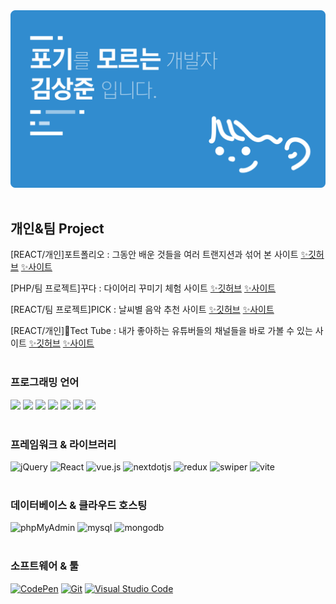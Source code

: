 <!-- ![header](https://capsule-render.vercel.app/api?type=waving&color=000&height=300&section=header&text=CODi&fontSize=90&animation=twinkling&fontColor=fff) -->

<img src="https://raw.githubusercontent.com/kimsangjunv1/codingclass/main/assets/img/github_image.png">
<br><br>

## 개인&팀 Project
[REACT/개인]포트폴리오 : 그동안 배운 것들을 여러 트랜지션과 섞어 본 사이트
<a href="#" target="_blank">✨깃허브</a> <a href="https://portfolio-react-kimsangjun.netlify.app/"  target="_blank">✨사이트</a>

[PHP/팀 프로젝트]꾸다 : 다이어리 꾸미기 체험 사이트
<a href="#" target="_blank">✨깃허브</a> <a href="http://vvv0032.dothome.co.kr/Diary/PHP/main/main.php"  target="_blank">✨사이트</a>

[REACT/팀 프로젝트]PICK : 날씨별 음악 추천 사이트
<a href="#" target="_blank">✨깃허브</a> <a href="https://react-pick.netlify.app/"  target="_blank">✨사이트</a>

[REACT/개인]Tect Tube : 내가 좋아하는 유튜버들의 채널들을 바로 가볼 수 있는 사이트
<a href="#" target="_blank">✨깃허브</a> <a href="https://react-techtube.netlify.app/"  target="_blank">✨사이트</a>
<br><br>

### 프로그래밍 언어

<img src="https://img.shields.io/badge/HTML5-E34F26?style=flat&logo=HTML5&logoColor=white" /> <img src="https://img.shields.io/badge/CSS3-1572B6?style=flat&logo=CSS3&logoColor=white" /> <img src="https://img.shields.io/badge/javascript-F7DF1E?style=flat&logo=javascript&logoColor=white" /> <img src="https://img.shields.io/badge/php-777BB4?style=flat&logo=php&logoColor=white" /> <img src="https://img.shields.io/badge/typescript-3178C6?style=flat&logo=typescript&logoColor=white" /> <img src="https://img.shields.io/badge/sass-CC6699?style=flat&logo=sass&logoColor=white" /> <img src="https://img.shields.io/badge/tailwindcss-06B6D4?style=flat&logo=tailwindcss&logoColor=white" />
<br><br>


### 프레임워크 & 라이브러리
<img alt="jQuery" src="https://img.shields.io/badge/jquery-0769AD?logo=jQuery&logoColor=white"> <img alt="React" src="https://img.shields.io/badge/react-61DAFB?logo=react&logoColor=white"> <img alt="vue.js" src="https://img.shields.io/badge/vue.js-4FC08D?logo=vuedotjs&logoColor=white"> <img alt="nextdotjs" src="https://img.shields.io/badge/next.js-000000?logo=nextdotjs&logoColor=white"> <img alt="redux" src="https://img.shields.io/badge/redux-764ABC?logo=redux&logoColor=white"> <img alt="swiper" src="https://img.shields.io/badge/swiper-6332F6?logo=swiper&logoColor=white"> <img alt="vite" src="https://img.shields.io/badge/vite-646CFF?logo=vite&logoColor=white">
<br><br>

### 데이터베이스 & 클라우드 호스팅
<img alt="phpMyAdmin" src="https://img.shields.io/badge/phpMyAdmin-6C78AF?logo=phpMyAdmin&logoColor=white"> <img alt="mysql" src="https://img.shields.io/badge/mysql-4479A1?logo=mysql&logoColor=white"> <img alt="mongodb" src="https://img.shields.io/badge/mongodb-47A248?logo=mongodb&logoColor=white">
<br><br>

### 소프트웨어 & 툴
<a href="#"><img alt="CodePen" src="https://img.shields.io/badge/CodePen-000?logo=CodePen&logoColor=white"></a>
<a href="#"><img alt="Git" src="https://img.shields.io/badge/Git-F05032?logo=Git&logoColor=white"></a>
<a href="#"><img alt="Visual Studio Code" src="https://img.shields.io/badge/Visual Studio Code-007ACC?logo=Visual Studio Code&logoColor=white"></a><br><br>
